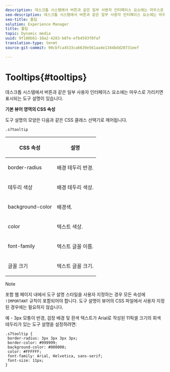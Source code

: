 ```yaml
---
description: 데스크톱 시스템에서 버튼과 같은 일부 사용자 인터페이스 요소에는 마우스로 가리키면 표시되는 도구 설명이 있습니다.
seo-description: 데스크톱 시스템에서 버튼과 같은 일부 사용자 인터페이스 요소에는 마우스로 가리키면 표시되는 도구 설명이 있습니다.
seo-title: 툴팁
solution: Experience Manager
title: 툴팁
topic: Dynamic media
uuid: 9f188b61-10a2-4283-b8fe-efb4593f0faf
translation-type: tm+mt
source-git-commit: 90cbfca4533ca6639e561aa4e1344bdd20731eef

---
```



# Tooltips{#tooltips}

데스크톱 시스템에서 버튼과 같은 일부 사용자 인터페이스 요소에는 마우스로 가리키면 표시되는 도구 설명이 있습니다.

<!--<a id="section_061E550C1C1D4DB2BD663A898895B38C"></a>-->

**기본 뷰어 영역의 CSS 속성**

도구 설명의 모양은 다음과 같은 CSS 클래스 선택기로 제어됩니다.

```
.s7tooltip
```

<table id="table_94EE3F5BBE4547C0B4943471CEE7EDE4"> 
 <thead> 
  <tr> 
   <th colname="col1" class="entry"> <p> CSS 속성 </p> </th> 
   <th colname="col2" class="entry"> <p>설명 </p> </th> 
  </tr> 
 </thead>
 <tbody> 
  <tr> 
   <td colname="col1"> <p> <span class="codeph"> border-radius </span> </p> </td> 
   <td colname="col2"> <p> 배경 테두리 반경. </p> </td> 
  </tr> 
  <tr> 
   <td colname="col1"> <p> <span class="codeph"> 테두리 색상 </span> </p> </td> 
   <td colname="col2"> <p> 배경 테두리 색상. </p> </td> 
  </tr> 
  <tr> 
   <td colname="col1"> <p> <span class="codeph"> background-color </span> </p> </td> 
   <td colname="col2"> <p> 배경색. </p> </td> 
  </tr> 
  <tr> 
   <td colname="col1"> <p> <span class="codeph"> color </span> </p> </td> 
   <td colname="col2"> <p>텍스트 색상. </p> </td> 
  </tr> 
  <tr> 
   <td colname="col1"> <p> <span class="codeph"> font-family </span> </p> </td> 
   <td colname="col2"> <p>텍스트 글꼴 이름. </p> </td> 
  </tr> 
  <tr> 
   <td colname="col1"> <p> <span class="codeph"> 글꼴 크기 </span> </p> </td> 
   <td colname="col2"> <p>텍스트 글꼴 크기. </p> </td> 
  </tr> 
 </tbody> 
</table>

>[!NOTE]
>
>포함 웹 페이지 내에서 도구 설명 스타일을 사용자 지정하는 경우 모든 속성에 `!IMPORTANT` 규칙이 포함되어야 합니다. 도구 설명이 뷰어의 CSS 파일에서 사용자 지정된 경우에는 필요하지 않습니다.

예 - 3px 모퉁이 반경, 검정 배경 및 흰색 텍스트가 Arial로 작성된 11픽셀 크기의 회색 테두리가 있는 도구 설명을 설정하려면:

```
.s7tooltip { 
 border-radius: 3px 3px 3px 3px; 
 border-color: #999999; 
 background-color: #000000; 
 color: #FFFFFF; 
 font-family: Arial, Helvetica, sans-serif; 
 font-size: 11px; 
}
```

